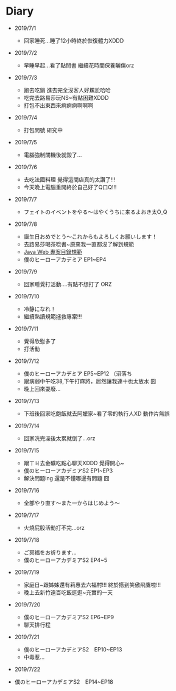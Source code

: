 # Diary

* 2019/7/1
  * 回家睡死...睡了12小時終於恢復體力XDDD
  
* 2019/7/2
  * 早睡早起...看了點閒書 繼續花時間保養曬傷orz
  
* 2019/7/3
  * 跑去吃鍋 進去完全沒客人好尷尬哈哈
  * 吃完去路易莎玩NS~有點困難XDDD
  * 打包不出東西來痾痾痾啊啊啊
  
* 2019/7/4
  * 打包問號 研究中
  
* 2019/7/5
  * 電腦強制關機後就毀了...
  
* 2019/7/6
  * 去吃法國料理 覺得這間店真的太讚了!!!
  * 今天晚上電腦重開終於自己好了Q口Q!!!
  
* 2019/7/7
  * フェイトのイベントをやる～はやくうちに来るよおき太O_Q
  
* 2019/7/8
  * 誕生日おめでとう～これからもよろしくお願いします！
  * 去路易莎喝茶唸書~原來我一直都沒了解到規範
  * [Java Web 專案目錄規範](https://www.itread01.com/content/1551459604.html)
  * 僕のヒーローアカデミア EP1~EP4
  
* 2019/7/9
  * 回家睡覺打活動....有點不想打了 ORZ
  
* 2019/7/10
  * 冷静になれ！
  * 繼續熟讀規範拯救專案!!!
  
* 2019/7/11
  * 覺得欣慰多了
  * 打活動
  
* 2019/7/12
  * 僕のヒーローアカデミア EP5~EP12 （沼落ち
  * 跟病弱中午吃38,下午打麻將，居然讓我連十也太放水 囧
  * 晚上回來耍廢...
  
* 2019/7/13
  * 下班後回家吃飽飯就去阿嬤家~看了零的執行人XD 動作片無誤
  
* 2019/7/14
  * 回家洗完澡後太累就倒了...orz
  
* 2019/7/15
  * 跟ㄒㄐ去金礦吃點心聊天XDDD 覺得開心~
  * 僕のヒーローアカデミアS2 EP1~EP3
  * 解決問題ing 還是不懂哪邊有問題 囧
  
* 2019/7/16
  * 全部やり直す～また一からはじめよう～
  
* 2019/7/17
  * 火燒屁股活動打不完...orz
  
* 2019/7/18
  * ご冥福をお祈ります...
  * 僕のヒーローアカデミアS2 EP4~5
  
* 2019/7/19
  * 家庭日~跟姊姊還有莉惠去六福村!!! 終於搭到笑傲飛鷹啦!!!
  * 晚上去新竹遠百吃飯逛逛~充實的一天
  
* 2019/7/20
  * 僕のヒーローアカデミアS2 EP6~EP9
  * 聊天排行程
  
* 2019/7/21
  * 僕のヒーローアカデミアS2　EP10~EP13
  * 中毒惹...
  
* 2019/7/22
 * 僕のヒーローアカデミアS2　EP14~EP18
